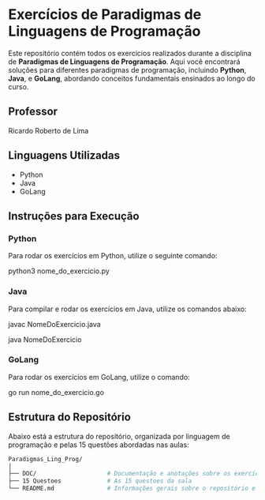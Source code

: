 # Exercícios de Paradigmas de Linguagens de Programação

Este repositório contém todos os exercícios realizados durante a disciplina de **Paradigmas de Linguagens de Programação**. Aqui você encontrará soluções para diferentes paradigmas de programação, incluindo **Python**, **Java**, e **GoLang**, abordando conceitos fundamentais ensinados ao longo do curso.


## Professor

Ricardo Roberto de Lima

## Linguagens Utilizadas

- Python
- Java
- GoLang

## Instruções para Execução

### Python

Para rodar os exercícios em Python, utilize o seguinte comando:

python3 nome_do_exercicio.py

### Java

Para compilar e rodar os exercícios em Java, utilize os comandos abaixo:

javac NomeDoExercicio.java

java NomeDoExercicio

### GoLang

Para rodar os exercícios em GoLang, utilize o comando:

go run nome_do_exercicio.go

## Estrutura do Repositório
Abaixo está a estrutura do repositório, organizada por linguagem de programação e pelas 15 questões abordadas nas aulas:



```bash
Paradigmas_Ling_Prog/
│
├── DOC/                    # Documentação e anotações sobre os exercícios 
├── 15 Questoes             # As 15 questoes da sala 
└── README.md               # Informações gerais sobre o repositório e sua 
